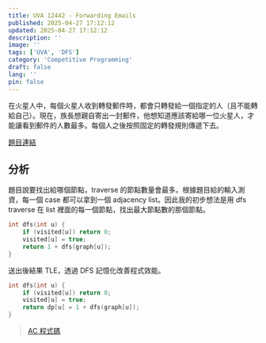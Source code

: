 ```yaml
---
title: UVA 12442 - Forwarding Emails
published: 2025-04-27 17:12:12
updated: 2025-04-27 17:12:12
description: ''
image: ''
tags: ['UVA', 'DFS']
category: 'Competitive Programming'
draft: false 
lang: ''
pin: false
---
```


在火星人中，每個火星人收到轉發郵件時，都會只轉發給一個指定的人（且不能轉給自己）。現在，族長想親自寄出一封郵件，他想知道應該寄給哪一位火星人，才能讓看到郵件的人數最多。每個人之後按照固定的轉發規則傳遞下去。

[題目連結](https://onlinejudge.org/index.php?option=com_onlinejudge&Itemid=8&page=show_problem&problem=3873)

## 分析

題目說要找出給哪個節點，traverse 的節點數量會最多。根據題目給的輸入測資，每一個 case 都可以拿到一個 adjacency list。因此我的初步想法是用 dfs traverse 在 list 裡面的每一個節點，找出最大節點數的那個節點。


```cpp 
int dfs(int u) {
    if (visited[u]) return 0;
    visited[u] = true;
    return 1 + dfs(graph[u]);
}
```

送出後結果 TLE，透過 DFS 記憶化改善程式效能。

```cpp
int dfs(int u) {
    if (visited[u]) return 0;
    visited[u] = true;
    return dp[u] = 1 + dfs(graph[u]);
}
```

> [AC 程式碼](https://github.com/yuto0226/cp-solutions/blob/main/onlinejudge/oj_12442.cpp)
